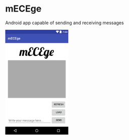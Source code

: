 # mECEge
Android app capable of sending and receiving messages



<img src="https://github.com/ldev-r3-t4/mECEge/blob/master/Documentation/GUI_screenshot.png" width="200">
